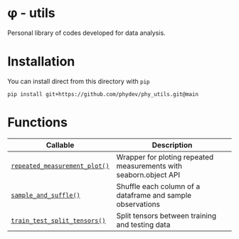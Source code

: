 # φ - utils
Personal library of codes developed for data analysis.

# Installation

You can install direct from this directory with `pip`

```pip install git+https://github.com/phydev/phy_utils.git@main```


# Functions

| Callable | Description |
| ---| --- |
| [`repeated_measurement_plot()`](https://github.com/phydev/phy_utils/blob/9a246eb0a676fbf3fe026f3ffe07e148c8bcb204/phy_utils/phy_utils.py#L4) | Wrapper for ploting repeated measurements with seaborn.object API |
| [`sample_and_suffle()`](https://github.com/phydev/phy_utils/blob/50f52bf3119854cd062452e454951f40788dc5da/phy_utils/phy_utils.py#L43) | Shuffle each column of a dataframe and sample observations |
| [`train_test_split_tensors()`](https://github.com/phydev/phy_utils/blob/50f52bf3119854cd062452e454951f40788dc5da/phy_utils/phy_utils.py#L86C5-L86C29) | Split tensors between training and testing data |

